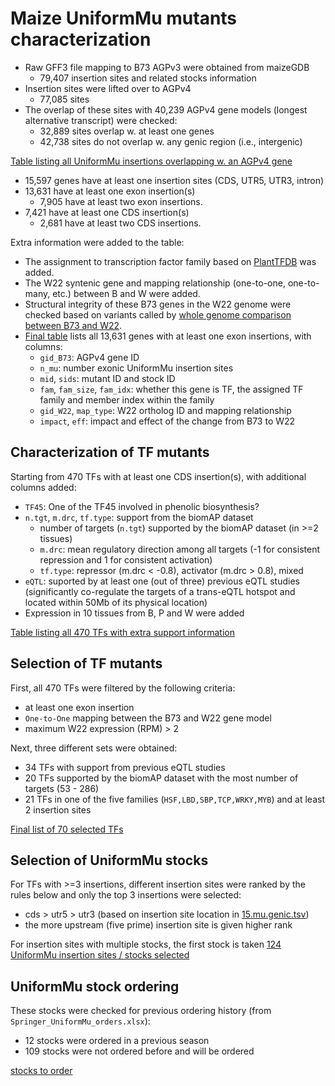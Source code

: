 Maize UniformMu mutants characterization
================

* Raw GFF3 file mapping to B73 AGPv3 were obtained from maizeGDB
  * 79,407 insertion sites and related stocks information
* Insertion sites were lifted over to AGPv4
  * 77,085 sites
* The overlap of these sites with 40,239 AGPv4 gene models (longest alternative transcript) were checked:
  * 32,889 sites overlap w. at least one genes
  * 42,738 sites do not overlap w. any genic region (i.e., intergenic)

[Table listing all UniformMu insertions overlapping w. an AGPv4 gene](15.mu.genic.tsv)

* 15,597 genes have at least one insertion sites (CDS, UTR5, UTR3, intron)
* 13,631 have at least one exon insertion(s)
  * 7,905 have at least two exon insertions.
* 7,421 have at least one CDS insertion(s)
  * 2,681 have at least two CDS insertions.

Extra information were added to the table:
* The assignment to transcription factor family based on [PlantTFDB](http://planttfdb.cbi.pku.edu.cn/index.php?sp=Zma) was added.
* The W22 syntenic gene and mapping relationship (one-to-one, one-to-many, etc.) between B and W were added.
* Structural integrity of these B73 genes in the W22 genome were checked based on variants called by [whole genome comparison between B73 and W22](https://github.com/orionzhou/wgc/blob/master/Rmd/wgc.md).
* [Final table](16.gene.mu.tsv) lists all 13,631 genes with at least one exon insertions, with columns:
  * `gid_B73`: AGPv4 gene ID
  * `n_mu`: number exonic UniformMu insertion sites
  * `mid`, `sids`: mutant ID and stock ID
  * `fam`, `fam_size`, `fam_idx`: whether this gene is TF, the assigned TF family and member index within the family
  * `gid_W22`, `map_type`: W22 ortholog ID and mapping relationship
  * `impact`, `eff`: impact and effect of the change from B73 to W22

## Characterization of TF mutants

Starting from 470 TFs with at least one CDS insertion(s), with additional columns added:
* `TF45`: One of the TF45 involved in phenolic biosynthesis?
* `n.tgt`, `m.drc`, `tf.type`: support from the biomAP dataset
  * number of targets (`n.tgt`) supported by the biomAP dataset (in >=2 tissues)
  * `m.drc`: mean regulatory direction among all targets (-1 for consistent repression and 1 for consistent activation)
  * `tf.type`: repressor (m.drc < -0.8), activator (m.drc > 0.8), mixed
* `eQTL`: suported by at least one (out of three) previous eQTL studies (significantly co-regulate the targets of a trans-eQTL hotspot and located within 50Mb of its physical location)
* Expression in 10 tissues from B, P and W were added

[Table listing all 470 TFs with extra support information](20.tf.tsv)

## Selection of TF mutants

First, all 470 TFs were filtered by the following criteria:
* at least one exon insertion
* `One-to-One` mapping between the B73 and W22 gene model
* maximum W22 expression (RPM) > 2

Next, three different sets were obtained:
* 34 TFs with support from previous eQTL studies
* 20 TFs supported by the biomAP dataset with the most number of targets (53 - 286)
* 21 TFs in one of the five families (`HSF,LBD,SBP,TCP,WRKY,MYB`) and at least 2 insertion sites

[Final list of 70 selected TFs](https://docs.google.com/spreadsheets/d/1O4fHFqv-60JWQNa0E55ePWOd7gGJdj89HCXyt8e1nVA/edit?usp=sharing)
## Selection of UniformMu stocks

For TFs with >=3 insertions, different insertion sites were ranked by the rules below and only the top 3 insertions were selected:
* cds > utr5 > utr3 (based on insertion site location in [15.mu.genic.tsv](15.mu.genic.tsv))
* the more upstream (five prime) insertion site is given higher rank

For insertion sites with multiple stocks, the first stock is taken
[124 UniformMu insertion sites / stocks selected](32.gene.stocks.tsv)

## UniformMu stock ordering

These stocks were checked for previous ordering history (from `Springer_UniformMu_orders.xlsx`):
* 12 stocks were ordered in a previous season
* 109 stocks were not ordered before and will be ordered

[stocks to order](34.stocks.tsv)

